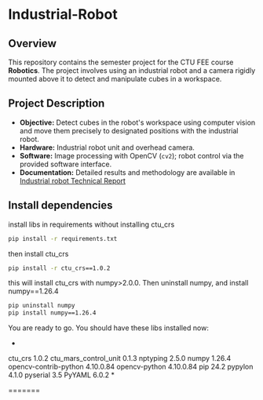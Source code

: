# Industrial-Robot

## Overview

This repository contains the semester project for the CTU FEE course **Robotics**. The project involves using an industrial robot and a camera rigidly mounted above it to detect and manipulate cubes in a workspace.

## Project Description

- **Objective:** Detect cubes in the robot's workspace using computer vision and move them precisely to designated positions with the industrial robot.
- **Hardware:** Industrial robot unit and overhead camera.
- **Software:** Image processing with OpenCV (`cv2`); robot control via the provided software interface.
- **Documentation:** Detailed results and methodology are available in [Industrial robot Technical Report](./Industrial-robot_Technical_Report.pdf)

## Install dependencies

install libs in requirements without installing ctu_crs
```bash
pip install -r requirements.txt
```

then install ctu_crs

```bash
pip install -r ctu_crs==1.0.2
```

this will install ctu_crs with numpy>2.0.0. Then uninstall numpy, and install numpy==1.26.4

```bash
pip uninstall numpy
pip install numpy==1.26.4
```

You are ready to go. You should have these libs installed now:

*
ctu_crs               1.0.2
ctu_mars_control_unit 0.1.3
nptyping              2.5.0
numpy                 1.26.4
opencv-contrib-python 4.10.0.84
opencv-python         4.10.0.84
pip                   24.2
pypylon               4.1.0
pyserial              3.5
PyYAML                6.0.2
*

=======

